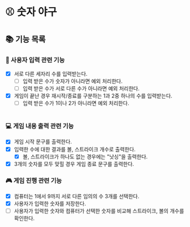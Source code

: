 # ⚾ 숫자 야구
## 📚 기능 목록
### 📝 사용자 입력 관련 기능
- [x] 서로 다른 세자리 수를 입력받는다.
  - [ ] 입력 받은 수가 숫자가 아니라면 예외 처리한다.
  - [ ] 입력 받은 수가 서로 다른 수가 아니라면 예외 처리한다. 
- [x] 게임이 끝난 경우 재시작/종료를 구분하는 1과 2중 하나의 수를 입력받는다.
  - [ ] 입력 받은 수가 1이나 2가 아니라면 예외 처리한다.
  <br>

### 💻 게임 내용 출력 관련 기능
- [x] 게임 시작 문구를 출력한다.
- [x] 입력한 수에 대한 결과를 볼, 스트라이크 개수로 출력한다.
    - [x] 볼, 스트라이크가 하나도 없는 경우에는 "낫싱"을 출력한다.
- [x] 3개의 숫자를 모두 맞힐 경우 게임 종료 문구를 출력한다.
  <br>

### 🎮 게임 진행 관련 기능
- [x] 컴퓨터는 1에서 9까지 서로 다른 임의의 수 3개를 선택한다.
- [x] 사용자가 입력한 숫자를 저장한다.
- [ ] 사용자가 입력한 숫자와 컴퓨터가 선택한 숫자를 비교해 스트라이크, 볼의 개수를 확인한다.